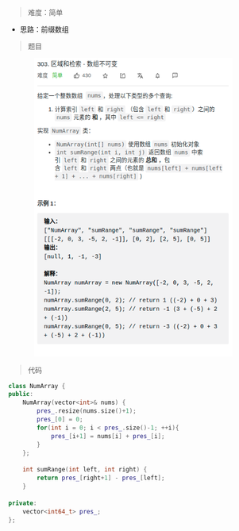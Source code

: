 > 难度：简单
- 思路：前缀数组


> 题目


<div align="center" style="zoom:80%">
<img src="pic/303-1.png">
</div>


> 代码

```cpp
class NumArray {
public:
    NumArray(vector<int>& nums) {
        pres_.resize(nums.size()+1);
        pres_[0] = 0;
        for(int i = 0; i < pres_.size()-1; ++i){
            pres_[i+1] = nums[i] + pres_[i];
        }
    };

    int sumRange(int left, int right) {
        return pres_[right+1] - pres_[left];
    }

private:
    vector<int64_t> pres_;
};

```